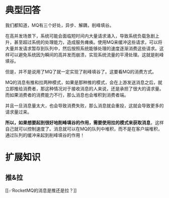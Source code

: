 # 典型回答


我们都知道，MQ有三个好处，异步、解耦，削峰填谷。



在高并发场景下，系统可能会面临短时间内大量请求涌入，导致系统负载急剧上升，甚至超过系统的处理能力，造成服务瘫痪。使用MQ来缓冲这些请求，可以将大量并发请求暂存到队列中，然后按照系统能够处理的速度逐渐消费这些请求。这样可以避免系统因为瞬间的高并发而崩溃，实现系统流量的平滑处理。这就是削峰填谷。



但是，并不是说用了MQ了就一定实现了削峰填谷了。这要看MQ的消费方式。



MQ的消息有推和拉两种模式，如果是那种推的模式，会在上游发送消息之后，就立即推给消费者，那这种情况对于接收消息的人来说，还是承担了很大的请求量。而如果消费者的消费能力不行，那么消息也会堆积到消费者端。



并且一旦消息量太大，也会导致消费失败，那么消息就会重投，这就会导致更多的请求量过来。



**所以，如果想要起到很好地削峰填谷的作用，需要使用拉的模式来获取消息**，这样自己就可以控制速度了。消息就可以在MQ的队列中堆积，而不是在客户端堆积，通过队列的缓冲来起到削峰填谷的作用！



# 扩展知识


## 推&拉
[[✅RocketMQ的消息是推还是拉？]]





